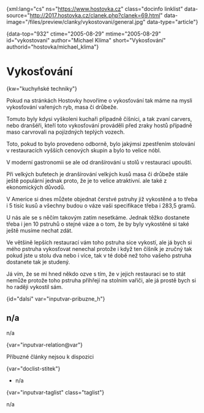 
{xml:lang="cs" ns="https://www.hostovka.cz" class="docinfo linklist" data-source="http://2017.hostovka.cz/clanek.php?clanek=69.html" data-image="/files/preview/clanky/vykostovani/general.jpg" data-type="article"}

{data-top="932" ctime="2005-08-29" mtime="2005-08-29" id="vykostovani" author="Michael Klíma" short="Vykosťování" authorid="hostovka/michael_klima"}

# Vykosťování

<!-- generated attribute kw by user_updatekw.sh on 2020-07-05, do not edit -->

{kw="kuchyňské techniky"}

Pokud na stránkách Hostovky hovoříme o vykosťování tak máme na mysli vykosťování vařených ryb, masa či drůbeže.

Tomuto byly kdysi vyškoleni kuchaři případně číšníci, a tak zvaní carvers, nebo dranšéři, kteří toto vykosťování prováděli před zraky hostů případně maso carvrovali na pojízdných teplých vozech.

Toto, pokud to bylo provedeno odborně, bylo jakýmsi zpestřením stolování v restauracích vyšších cenových skupin a bylo to velice nóbl.

V moderní gastronomii se ale od dranšírování u stolů v restauraci upouští.

Při velkých bufetech je dranšírování velkých kusů masa či drůbeže stále ještě populární jednak proto, že je to velice atraktivní. ale také z ekonomických důvodů.

V Americe si dnes můžete objednat čerstvé pstruhy již vykostěné a to třeba i 5 tisíc kusů a všechny budou o váze vaši specifikace třeba i 283,5 gramů.

U nás ale se s něčím takovým zatím nesetkáme. Jednak těžko dostanete třeba i jen 10 pstruhů o stejné váze a o tom, že by byly vykostěné si také ještě musíme nechat zdát.

Ve většině lepších restaurací vám toho pstruha sice vykostí, ale já bych si mého pstruha vykosťovat nenechal protože i když ten číšník je zručný tak pokud jste u stolu dva nebo i více, tak v té době než toho vašeho pstruha dostanete tak je studený.

Já vím, že se mi hned někdo ozve s tím, že v jejich restauraci se to stát nemůže protože toho pstruha přihřejí na stolním vařiči, ale já prostě bych si ho raději vykostil sám.

{id="dalsi" var="inputvar-pribuzne_h"}

## n/a

n/a

{var="inputvar-relation@var"}

Příbuzné články nejsou k dispozici

{var="doclist-stitek"}

  * n/a

{var="inputvar-taglist" class="taglist"}

n/a


